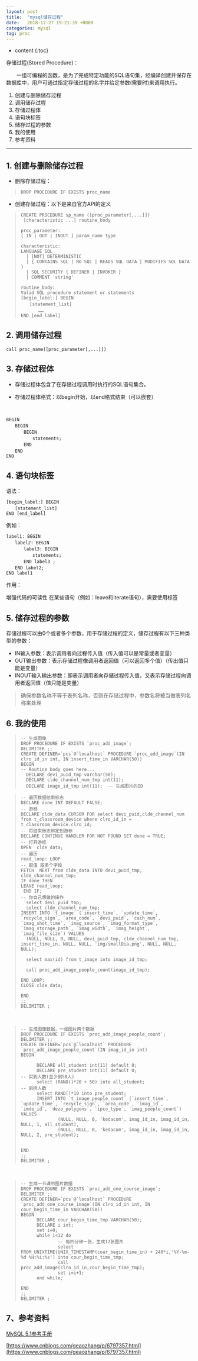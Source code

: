```yaml
---
layout: post
title:  "mysql储存过程"
date:   2018-12-27 19:21:39 +0800
categories: mysql
tag: proc
---
```


* content
{:toc}


存储过程(Stored Procedure)：

　　一组可编程的函数，是为了完成特定功能的SQL语句集，经编译创建并保存在数据库中，用户可通过指定存储过程的名字并给定参数(需要时)来调用执行。

1. 创建与删除储存过程
2. 调用储存过程
3. 存储过程体
4. 语句块标签
5. 储存过程的参数
6. 我的使用
7. 参考资料

----------


## 1. 创建与删除储存过程  ##



- 删除存储过程：


>     DROP PROCEDURE IF EXISTS proc_name

- 创建存储过程：以下是来自官方API的定义

	
> 
>     CREATE PROCEDURE sp_name ([proc_parameter[,...]]) 
>      [characteristic ...] routine_body
>      
>     proc_parameter:
>     [ IN | OUT | INOUT ] param_name type
>     
>     characteristic:
>     LANGUAGE SQL
>       | [NOT] DETERMINISTIC
>       | { CONTAINS SQL | NO SQL | READS SQL DATA | MODIFIES SQL DATA }
>       | SQL SECURITY { DEFINER | INVOKER }
>       | COMMENT 'string'
>      
>     routine_body:
>     Valid SQL procedure statement or statements
>     [begin_label:] BEGIN
>     　　[statement_list]
>     　　　　……
>     END [end_label]
    

## 2. 调用储存过程 ##

    call proc_name([proc_parameter[,...]])

## 3. 存储过程体 ##


- 存储过程体包含了在存储过程调用时执行的SQL语句集合。


- 存储过程体格式：以begin开始，以end格式结束（可以嵌套）

&nbsp;

    BEGIN
    　　BEGIN
    　　　　BEGIN
    　　　　　　statements; 
    　　　　END
    　　END
    END

## 4. 语句块标签 ##

语法：

    [begin_label:] BEGIN
    　　[statement_list]
    END [end_label]

例如：

    label1: BEGIN
    　　label2: BEGIN
    　　　　label3: BEGIN
    　　　　　　statements; 
    　　　　END label3 ;
    　　END label2;
    END label1

作用：

增强代码的可读性
在某些语句（例如：leave和iterate语句），需要使用标签

## 5. 储存过程的参数 ##

存储过程可以由0个或者多个参数，用于存储过程的定义，储存过程有以下三种类型的参数：

- IN输入参数：表示调用者向过程传入值（传入值可以是常量或者变量）
- OUT输出参数：表示存储过程像调用者返回值（可以返回多个值）（传出值只能是变量）
- INOUT输入输出参数：即表示调用者向存储过程传入值，又表示存储过程向调用者返回值（值只能是变量）

> 确保参数名称不等于表列名称，否则在存储过程中，参数名将被当做表列名称来处理

## 6. 我的使用 ##


>     -- 生成图像
>     DROP PROCEDURE IF EXISTS `proc_add_image`;
>     DELIMITER ;;
>     CREATE DEFINER=`pcs`@`localhost` PROCEDURE `proc_add_image`(IN clro_id_in int, IN insert_time_in VARCHAR(50))
>     BEGIN
>     -- Routine body goes here...
>     	DECLARE devi_puid_tmp varchar(50);
>     	DECLARE clde_channel_num_tmp int(11);
>     	DECLARE image_id_tmp int(11);  -- 生成图片的ID

>     -- 遍历数据结束标志
>     DECLARE done INT DEFAULT FALSE;
>     -- 游标
>     DECLARE clde_data CURSOR FOR select devi_puid,clde_channel_num from t_classroom_device where clro_id_in = t_classroom_device.clro_id;
>     -- 将结束标志绑定到游标
>     DECLARE CONTINUE HANDLER FOR NOT FOUND SET done = TRUE;
>     -- 打开游标
>     OPEN  clde_data; 
>     -- 遍历
>     read_loop: LOOP
>     -- 取值 取多个字段
>     FETCH  NEXT from clde_data INTO devi_puid_tmp, clde_channel_num_tmp;
>     IF done THEN
>     LEAVE read_loop;
>      END IF;
>     -- 你自己想做的操作
>       select devi_puid_tmp;
>       select clde_channel_num_tmp;
>     INSERT INTO `t_image` (`insert_time`, `update_time`, `recycle_sign`, `area_code`, `devi_puid`, `cach_num`, `imag_shot_time`, `imag_source`, `imag_format_type`, `imag_storage_path`, `imag_width`, `imag_height`, `imag_file_size`) VALUES 
>       (NULL, NULL, 0, NULL, devi_puid_tmp, clde_channel_num_tmp, insert_time_in, NULL, NULL, 'img/smallDia.png', NULL, NULL, NULL);
>     				
>       select max(id) from t_image into image_id_tmp;
>     
>       call proc_add_image_people_count(image_id_tmp);
>     
>     END LOOP;
>     CLOSE clde_data;
>     
>     END
>     ;;
>     DELIMITER ;

&nbsp;
   
>     -- 生成图像数据，一张图片两个数据
>     DROP PROCEDURE IF EXISTS `proc_add_image_people_count`;
>     DELIMITER ;;
>     CREATE DEFINER=`pcs`@`localhost` PROCEDURE `proc_add_image_people_count`(IN imag_id_in int)
>     BEGIN
>     
>     		DECLARE all_student int(11) default 0;
>     		DECLARE pre_student int(11) default 0;
>     -- 实到人数(至少到50人)
>     		select (RAND()*20 + 50) into all_student;
>     -- 前排人数
>     		select RAND()*10 into pre_student;
>     		INSERT INTO `t_image_people_count` (`insert_time`, `update_time`, `recycle_sign`, `area_code`, `imag_id`, `imde_id`, `dezo_polygons`, `ipco_type`, `imag_people_count`) VALUES
>     				(NULL, NULL, 0, 'kedacom', imag_id_in, imag_id_in, NULL, 1, all_student),
>     				(NULL, NULL, 0, 'kedacom', imag_id_in, imag_id_in, NULL, 2, pre_student);
>     
>     
>     END
>     ;;
>     DELIMITER ;

&nbsp;
   
>     -- 生成一节课的图片数据
>     DROP PROCEDURE IF EXISTS `proc_add_one_course_image`;
>     DELIMITER ;;
>     CREATE DEFINER=`pcs`@`localhost` PROCEDURE `proc_add_one_course_image`(IN clro_id_in int, IN cour_begin_time_in VARCHAR(50))
>     BEGIN
>     		DECLARE cour_begin_time_tmp VARCHAR(50);
>     		DECLARE i int;
>     		set i=0;
>     		while i<12 do
>     				-- 每四分钟一张，生成12张图片
>     				select FROM_UNIXTIME(UNIX_TIMESTAMP(cour_begin_time_in) + 240*i,'%Y-%m-%d %H:%i:%s') into cour_begin_time_tmp;
>     				call proc_add_image(clro_id_in,cour_begin_time_tmp);
>     				set i=i+1;
>     		end while;
>     
>     END
>     ;;
>     DELIMITER ;
    
    

## 7、参考资料 ##

[MySQL 5.1参考手册](http://tool.oschina.net/apidocs/apidoc?api=mysql-5.1-zh)

[https://www.cnblogs.com/geaozhang/p/6797357.html](https://www.cnblogs.com/geaozhang/p/6797357.html)

